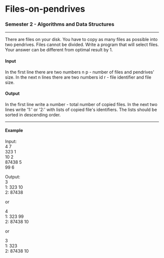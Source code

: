 # Files-on-pendrives
### Semester 2 - Algorithms and Data Structures
---
There are files on your disk. You have to copy as many files as possible into two pendrives. Files cannot be divided. Write a program that will select files. Your answer can be different from optimal result by 1.

#### Input
In the first line there are two numbers n p - number of files and pendrives' size.
In the next n lines there are two numbers id r - file identifier and file size.

#### Output
In the first line write a number - total number of copied files. In the next two lines write '1:' or '2:' with lists of copied file's identifiers. The lists should be sorted in descending order.

---

#### Example
Input:  
4 7  
323 1  
10 2  
87438 5  
99 6  

Output:  
3  
1: 323 10  
2: 87438  

or  

4  
1: 323 99  
2: 87438 10  

or  

3  
1: 323  
2: 87438 10  
